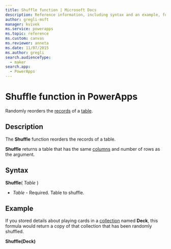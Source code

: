 ```yaml
---
title: Shuffle function | Microsoft Docs
description: Reference information, including syntax and an example, for the Shuffle function in PowerApps
author: gregli-msft
manager: kvivek
ms.service: powerapps
ms.topic: reference
ms.custom: canvas
ms.reviewer: anneta
ms.date: 11/07/2015
ms.author: gregli
search.audienceType: 
  - maker
search.app: 
  - PowerApps
---
```

# Shuffle function in PowerApps
Randomly reorders the [records](../working-with-tables.md#records) of a [table](../working-with-tables.md).

## Description
The **Shuffle** function reorders the records of a table.

**Shuffle** returns a table that has the same [columns](../working-with-tables.md#columns) and number of rows as the argument.

## Syntax
**Shuffle**( *Table* )

* *Table* - Required.  Table to shuffle.

## Example
If you stored details about playing cards in a [collection](../working-with-data-sources.md#collections) named **Deck**, this formula would return a copy of that collection that has been randomly shuffled.

**Shuffle(Deck)**

